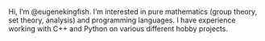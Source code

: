 Hi, I’m @eugenekingfish. I’m interested in pure mathematics (group theory, set theory, analysis) and programming languages.
I have experience working with C++ and Python on various different hobby projects. 
